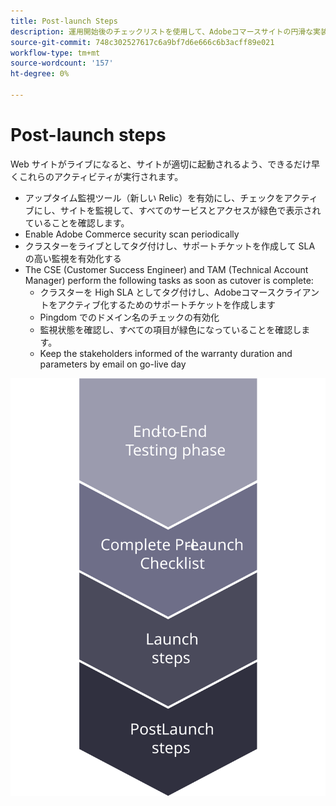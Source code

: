 ```yaml
---
title: Post-launch Steps
description: 運用開始後のチェックリストを使用して、Adobeコマースサイトの円滑な実装を確認します。
source-git-commit: 748c302527617c6a9bf7d6e666c6b3acff89e021
workflow-type: tm+mt
source-wordcount: '157'
ht-degree: 0%

---
```



# Post-launch steps

Web サイトがライブになると、サイトが適切に起動されるよう、できるだけ早くこれらのアクティビティが実行されます。

- アップタイム監視ツール（新しい Relic）を有効にし、チェックをアクティブにし、サイトを監視して、すべてのサービスとアクセスが緑色で表示されていることを確認します。
- Enable Adobe Commerce security scan periodically
- クラスターをライブとしてタグ付けし、サポートチケットを作成して SLA の高い監視を有効化する
- The CSE (Customer Success Engineer) and TAM (Technical Account Manager) perform the following tasks as soon as cutover is complete:
   - クラスターを High SLA としてタグ付けし、Adobeコマースクライアントをアクティブ化するためのサポートチケットを作成します
   - Pingdom でのドメイン名のチェックの有効化
   - 監視状態を確認し、すべての項目が緑色になっていることを確認します。
   - Keep the stakeholders informed of the warranty duration and parameters by email on go-live day

![起動プロセスのフェーズ 4 を示す図](../../assets/playbooks/launch-steps-4.svg)
